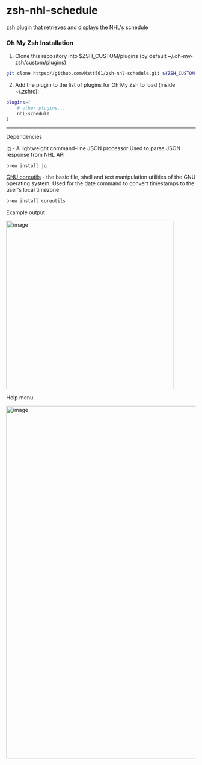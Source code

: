 # zsh-nhl-schedule
zsh plugin that retrieves and displays the NHL's schedule


### Oh My Zsh Installation

1. Clone this repository into $ZSH_CUSTOM/plugins (by default ~/.oh-my-zsh/custom/plugins)
```sh
git clone https://github.com/Matt561/zsh-nhl-schedule.git ${ZSH_CUSTOM:-~/.oh-my-zsh/custom}/plugins/nhl-schedule
```

2. Add the plugin to the list of plugins for Oh My Zsh to load (inside ~/.zshrc):
```sh
plugins=( 
    # other plugins...
    nhl-schedule
)
```
---
Dependencies

 [jq](https://stedolan.github.io/jq/) - A lightweight command-line JSON processor
 Used to parse JSON response from NHL API
 
 ```sh
 brew install jq
 ```
 
 [GNU coreutils](https://www.gnu.org/software/coreutils/) - the basic file, shell and text manipulation utilities of the GNU operating system.
 Used for the date command to convert timestamps to the user's local timezone 
 
 ```sh
 brew install coreutils
 ```
 
Example output

<img width="446" alt="image" src="https://user-images.githubusercontent.com/46547583/160956081-6ab94762-3b5f-4278-8d3c-7d01cf0e8b77.png">

Help menu

<img width="935" alt="image" src="https://user-images.githubusercontent.com/46547583/160959892-2a6c3f1f-5dca-4763-992a-cb03733d1b8f.png">
